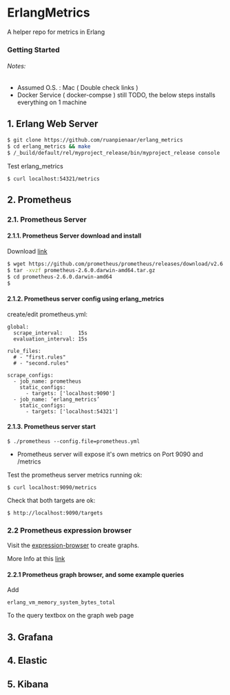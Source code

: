 # ErlangMetrics
A helper repo for metrics in Erlang

### Getting Started

###### Notes:
- Assumed O.S. : Mac ( Double check links )
- Docker Service ( docker-compse ) still TODO, the below steps installs everything on 1 machine

## 1. Erlang Web Server

```bash
$ git clone https://github.com/ruanpienaar/erlang_metrics
$ cd erlang_metrics && make
$ /_build/default/rel/myproject_release/bin/myproject_release console
```

Test erlang_metrics
```
$ curl localhost:54321/metrics
```


## 2. Prometheus

### 2.1. Prometheus Server

#### 2.1.1. Prometheus Server download and install

Download [link](https://prometheus.io/download/)
```bash
$ wget https://github.com/prometheus/prometheus/releases/download/v2.6.0/prometheus-2.6.0.darwin-amd64.tar.gz
$ tar -xvzf prometheus-2.6.0.darwin-amd64.tar.gz
$ cd prometheus-2.6.0.darwin-amd64
$ 
```

#### 2.1.2. Prometheus server config using erlang_metrics 

create/edit prometheus.yml:
```
global:
  scrape_interval:     15s
  evaluation_interval: 15s

rule_files:
  # - "first.rules"
  # - "second.rules"

scrape_configs:
  - job_name: prometheus
    static_configs:
      - targets: ['localhost:9090']
  - job_name: ’erlang_metrics’
    static_configs:
      - targets: ['localhost:54321']
```

#### 2.1.3. Prometheus server start

```
$ ./prometheus --config.file=prometheus.yml
```

- Prometheus server will expose it's own metrics on Port 9090 and /metrics

Test the prometheus server metrics running ok:
```
$ curl localhost:9090/metrics
```

Check that both targets are ok:
```
$ http://localhost:9090/targets
```

### 2.2 Prometheus expression browser

Visit the [expression-browser](http://localhost:9090/graph) to create graphs.

More Info at this [link](https://prometheus.io/docs/prometheus/latest/querying/basics/)

#### 2.2.1 Prometheus graph browser, and some example queries
Add
```
erlang_vm_memory_system_bytes_total
```

To the query textbox on the graph web page

## 3. Grafana

## 4. Elastic

## 5. Kibana